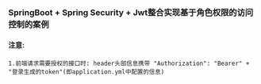 ### SpringBoot + Spring Security + Jwt整合实现基于角色权限的访问控制的案例

#### 注意:

    1.前端请求需要授权的接口时: header头部信息携带 "Authorization": "Bearer" + "登录生成的token"(即application.yml中配置的信息)